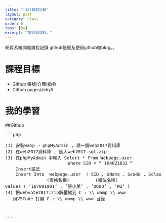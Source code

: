 ```yaml
---
title: "(13)課程記錄"
layout: post
category: class
order: 6
tags: [hw]
excerpt: "第13週課程。"
---
```

網頁系統開發課程記錄
github帳號及使用github做blog。。

# 課程目標
- Github 帳號/介面/指令
- Github pages/Jekyll

# 我的學習

##Github
<pre>
```php

(1) 安裝wamp → phpMyAdmin , 建一個web2017資料庫
(2) 在web2017資料庫 , 匯入web2017.sql.zip
(3) 在phpMyAdmin 中輸入 Select * From Webpage.user
                        Where SID = “ 104021032 ”
    Insert語法
    Insert Into  webpage.user  ( SID , SName , Scode , Sclass )
                (表格名稱)          (欄位名稱) 
values ( ‘107001001’ , ’張小美’ , ’OOOO’ , ’W3’ )
(4) 把webvote2017.zip解壓縮到 C : \\ wamp \\ www
   用VSCode 打開 C : \\ wamp \\ www 目錄



```
</pre>





